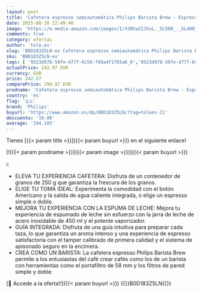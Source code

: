 ```yaml
---
layout: post
title: 'Cafetera espresso semiautomática Philips Barista Brew - Espresso simple y doble + Botón Americano  recipiente de 250 g de café en grano  guía intuitiva  prensado calibrado  acero Inox  PSA3218/01 '
date: 2025-08-30 22:49:40
image: 'https://m.media-amazon.com/images/I/41Ntw2IJVuL._SL500_._SL400_.jpg'
comments: true
category: ofertas
author: 'tole.es'
slug: 'B0D183Z5LN-es Cafetera espresso semiautomática Philips Barista Brew -...'
sku: 'B0D183Z5LN-es'
tags: [ '9523d978-59fe-477f-8c56-f69a4f1f65a6_0','9523d978-59fe-477f-8c56-f69a4f1f65a6_6201','9523d978-59fe-477f-8c56-f69a4f1f65a6_701','9523d978-59fe-477f-8c56-f69a4f1f65a6_9101','Arborist Merchandising Root','Cafeteras automáticas','Hogar y cocina','Máquinas cafeteras','New Arrivals Social: Home and Kitchen','Self Service','Special Features Stores','Top Brands Kitchen Appliances','Top Brands Kitchen Selection','Utensilios para café y té','cafetera','philips','top brands_home_and_kitchen','🇪🇸', ]
actualPrice: 242.97 EUR
currency: EUR
price: 242.97
comparePrice: 299.97 EUR
prodname: 'Cafetera espresso semiautomática Philips Barista Brew - Espresso simple y doble + Botón Americano  recipiente de 250 g de café en grano  guía intuitiva  prensado calibrado  acero Inox  PSA3218/01 '
country: 'es'
flag: '🇪🇸'
brand: 'Philips'
buyurl: 'https://www.amazon.es/dp/B0D183Z5LN/?tag=tolees-21'
descuento: '19.00'
average: '294.185'
---
```


Tienes [{{< param title >}}]({{< param buyurl >}}) en el siguiente enlace!

[![{{< param prodname >}}]({{< param image >}})]({{< param buyurl >}})

ℹ️:

- ELEVA TU EXPERIENCIA CAFETERA: Disfruta de un contenedor de granos de 250 g que garantiza la frescura de los granos.
- ELIGE TU TOMA IDEAL: Experimenta la comodidad con el botón Americano y la salida de agua caliente integrada, o elige un espresso simple o doble.
- MEJORA TU EXPERIENCIA CON LA ESPUMA DE LECHE: Mejora tu experiencia de espumado de leche sin esfuerzo con la jarra de leche de acero inoxidable de 450 ml y el potente vaporizador.
- GUÍA INTEGRADA: Disfruta de una guía intuitiva para preparar cada taza, lo que garantiza un aroma intenso y una experiencia de espresso satisfactoria con el tamper calibrado de primera calidad y el sistema de apisonado seguro en la encimera.
- CREA COMO UN BARISTA: La cafetera espresso Philips Barista Brew permite a los entusiastas del café crear cafés como los de un barista con herramientas como el portafiltro de 58 mm y los filtros de pared simple y doble.

[🛒 Accede a la oferta!!]({{< param buyurl >}})
{{<world>}}B0D183Z5LN{{</world>}}
